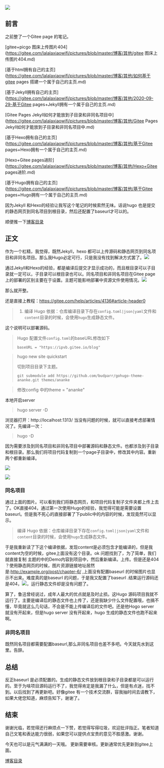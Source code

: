 ![](https://gitee.com/lalalaxiaowifi/pictures/raw/master/image/%E6%97%A5%E5%B8%B8%E6%90%AC%E7%A0%96%E5%A4%B4.png)

## 前言

之前整了一个Gitee page 的笔记。

[gitee+picgo 图床上传图片404](https://gitee.com/lalalaxiaowifi/pictures/blob/master/博客/其他/gitee 图床上传图片404.md)

[基于html拥有自己的主页](https://gitee.com/lalalaxiaowifi/pictures/blob/master/博客/其他/如何基于gitee pages 搭建一个属于自己的主页.md)

[基于Jekyll拥有自己的主页](https://gitee.com/lalalaxiaowifi/pictures/blob/master/博客/其他/2020-09-29-基于Gitee pages+Jekyll拥有一个属于自己的主页.md)

[Gitee Pages Jekyll如何才能放到子目录和非同名项目中](https://gitee.com/lalalaxiaowifi/pictures/blob/master/博客/其他/Gitee Pages Jekyll如何才能放到子目录和非同名项目中.md)

[基于Hexo拥有自己的主页](https://gitee.com/lalalaxiaowifi/pictures/blob/master/博客/其他/基于Gitee pages+Hexo拥有一个属于自己的主页.md)

[Hexo+Gitee pages进阶](https://gitee.com/lalalaxiaowifi/pictures/blob/master/博客/其他/Hexo+Gitee pages进阶.md)

[基于Hugo拥有自己的主页](https://gitee.com/lalalaxiaowifi/pictures/blob/master/博客/其他/基于Gitee pages+Hugo拥有一个属于自己的主页.md)

因为Jekyll 和Hexo的经验让我写这个笔记的时候索然无味。话说hugo 也是提交的静态网页到同名项目到根目录，然后还配置了baseurl才可以的。

顺便推一下[博客目录](https://gitee.com/lalalaxiaowifi/pictures) 

## 正文

作为一个杠精，我觉得，既然Jekyll，hexo 都可以上传源码和静态网页到同名项目和非同名项目。那么我Hugo必定可行，只是我没有找到解决方式罢了。![](https://gitee.com/lalalaxiaowifi/pictures/raw/master/image/20200923150707.png)

通过Jekyll和Hexo的经验，都是编译后提交才显示成功的，而且根目录可以子目录就一定可以，子目录可以根目录也可以。同名项目和非同名项目在Gitee page 上的部署的区别主要在于设置。主题可能影响部署中资源文件使用情况。![](https://gitee.com/lalalaxiaowifi/pictures/raw/master/image/20200910104356.png)

那么就开整。

还是直接上教程：https://gitee.com/help/articles/4136#article-header0

> 1. 编译 Hugo 依据：仓库编译目录下存在`config.toml|json|yaml`文件和`content`目录的时候，会使用`hugo`生成静态文件。

这个说明可以部署源码。

> Hugo 配置文件`config.toml`的baseURL修改如下
>
> ```
> baseURL = "https://ipvb.gitee.io/blog"
> ```

> hugo new site quickstart
>
> 切到项目目录下主题。
>
> ```
> git submodule add https://github.com/budparr/gohugo-theme-ananke.git themes/ananke
> ```

> 修改config 中的theme = "ananke" 

本地开启server

> hugo server -D

浏览器打开：http://localhost:1313/ 当没有问题的时候，就可以直接考虑部署情况了。先编译一次：

> hugo -D

因为需要涉及到同名项目和非同名项目中部署源码和静态文件。也都涉及到子目录和根目录。那么我们将项目代码复制到一个page子目录中，修改其中内容。重新两个都重新编译。

![](https://gitee.com/lalalaxiaowifi/pictures/raw/master/image/20201014155147.png)

![](https://gitee.com/lalalaxiaowifi/pictures/raw/master/image/20201014155226.png)

### 同名项目

通过上面的图片。可以看到我们将静态网页，和项目代码复制子文件夹都上传上去了。OK直接404，通过第一次使用Hugo的经验，我觉得可能是需要设置baseurl。但是我不死心的直接部署了下public中的内容的时候，发现竟然可以显示。

> 编译 Hugo 依据：仓库编译目录下存在`config.toml|json|yaml`文件和`content`目录的时候，会使用`hugo`生成静态文件。

于是我重新读了下这个编译依据，发现content是必须包含才能编译的，但是我content为空的时候，gitee上面没有这个目录。ok 问题找到了，为了简单，我们就直接复制 主题的中的Demo内容到项目中，然后重新编译。上传。但是还是404 ？使用静态网页的时候，图片资源链接地址居然是:http://example.org/post/chapter-6/ ,上面没有配置baseurl 的时候图片也显示不出来。难度真的是baseurl 的问题，于是我又配置了baseurl .结果运行源码还是404，![](https://gitee.com/lalalaxiaowifi/pictures/raw/master/image/064F9061-FFED-438A-8749-54415D223028%E7%9A%84%E5%89%AF%E6%9C%AC2.png)，运行静态文件却是没有问题了。

算了，鲁迅曾经说过，成年人最大的优点就是及时止损。这Hugo 源码项目我就不运行了。主要是编译后的静态文件也上传了，还是我缺少什么文件配置哦，也搞不懂，毕竟就这么几句话，不会是不能上传编译后的文件吧。还是他Hogo server 就没有开起来，但是hugo server 没有开起来，hugo 生成的静态文件也跑不起来啊。

### 非同名项目

既然同名项目都需要配置baseurl,那么非同名项目也差不多吧。今天就先水到这里。告辞。

## 总结

反正baseurl 是必须配置的。生成的静态文件放到根目录和子目录都是可以运行的。至于为啥项目源码运行不了，我觉得肯定是我漏了什么，但是有点迷，找不到。以后找到了再更新吧。好像gitee 有一个技术交流群，容我抽时间去请教下，如果大佬您知道，麻烦告知下，谢谢了。

## 结束

谢谢光临，若觉得还行麻烦点一下赞，若觉得写得垃圾，欢迎批评指正。笔者知道自己文笔和表达能力很弱，如果您可以提供点宝贵的意见不胜感激。谢谢。

今天也可以是元气满满的一天哦。
更新需要审核。更新通常优先更新到gitee上面。

[博客目录](https://gitee.com/lalalaxiaowifi/pictures) 

